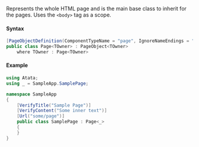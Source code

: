 Represents the whole HTML page and is the main base class to inherit for the pages. Uses the `<body>` tag as a scope.

#### Syntax

```cs
[PageObjectDefinition(ComponentTypeName = "page", IgnoreNameEndings = "Page,PageObject")]
public class Page<TOwner> : PageObject<TOwner>
    where TOwner : Page<TOwner>
```

#### Example

```cs
using Atata;
using _ = SampleApp.SamplePage;

namespace SampleApp
{
    [VerifyTitle("Sample Page")]
    [VerifyContent("Some inner text")]
    [Url("some/page")]
    public class SamplePage : Page<_>
    {
    }
}
```